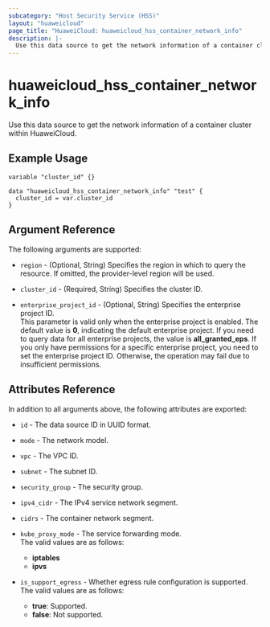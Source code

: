 ```yaml
---
subcategory: "Host Security Service (HSS)"
layout: "huaweicloud"
page_title: "HuaweiCloud: huaweicloud_hss_container_network_info"
description: |-
  Use this data source to get the network information of a container cluster within HuaweiCloud.
---
```


# huaweicloud_hss_container_network_info

Use this data source to get the network information of a container cluster within HuaweiCloud.

## Example Usage

```hcl
variable "cluster_id" {}

data "huaweicloud_hss_container_network_info" "test" {
  cluster_id = var.cluster_id
}
```

## Argument Reference

The following arguments are supported:

* `region` - (Optional, String) Specifies the region in which to query the resource.
  If omitted, the provider-level region will be used.

* `cluster_id` - (Required, String) Specifies the cluster ID.

* `enterprise_project_id` - (Optional, String) Specifies the enterprise project ID.  
  This parameter is valid only when the enterprise project is enabled.
  The default value is **0**, indicating the default enterprise project.
  If you need to query data for all enterprise projects, the value is **all_granted_eps**.
  If you only have permissions for a specific enterprise project, you need to set the enterprise project ID. Otherwise,
  the operation may fail due to insufficient permissions.

## Attributes Reference

In addition to all arguments above, the following attributes are exported:

* `id` - The data source ID in UUID format.

* `mode` - The network model.

* `vpc` - The VPC ID.

* `subnet` - The subnet ID.

* `security_group` - The security group.

* `ipv4_cidr` - The IPv4 service network segment.

* `cidrs` - The container network segment.

* `kube_proxy_mode` - The service forwarding mode.  
  The valid values are as follows:
  + **iptables**
  + **ipvs**

* `is_support_egress` - Whether egress rule configuration is supported.  
  The valid values are as follows:
  + **true**: Supported.
  + **false**: Not supported.
